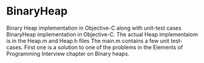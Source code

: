 # BinaryHeap
Binary Heap implementation in Objective-C along with unit-test cases
BinaryHeap implementation in Objective-C.  The actual Heap implementaiom is in the Heap.m and Heap.h files
The main.m contains a few unit test-cases. First one is a solution to one of the problems in the Elements of Programming Interview chapter on Binary heaps.

